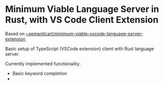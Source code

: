 # Minimum Viable Language Server in Rust, with VS Code Client Extension

Based on [~semanticart/minimum-viable-vscode-language-server-extension](https://github.com/semanticart/minimum-viable-vscode-language-server-extension).

Basic setup of TypeScript (VSCode extension) client with Rust language server.

Currently implemented functionality:
- Basic keyword completion
-
